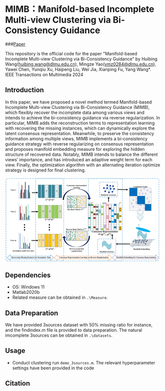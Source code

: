 # MIMB：Manifold-based Incomplete Multi-view Clustering via Bi-Consistency Guidance
 
###[Paper]()

This repository is the official code for the paper "Manifold-based Incomplete Multi-view Clustering via Bi-Consistency Guidance" by Huibing Wang(huibing.wang@dlmu.edu.cn), Mingze Yao(ymz0284@dlmu.edu.cn), Yawei Chen, Yunqiu Xu, Haipeng Liu, Wei Jia, Xianping Fu, Yang Wang*. lEEE Transactions on Multimedia 2024

## Introduction
In this paper, we have proposed a novel method termed Manifold-based Incomplete Multi-view Clustering via Bi-Consistency Guidance (MIMB), which flexibly recover the incomplete data among various views and intends to achieve the bi-consistency guidance via reverse regularization. In particular, MIMB adds the reconstruction terms to representation learning with recovering the missing instances, which can dynamically explore the latent consensus representation. Meanwhile, to preserve the consistency information among multiple views, MIMB implements a bi-consistency guidance strategy with reverse regularizing on consensus representation and proposes manifold embedding measure for exploring the hidden structure of recovered data. Notably, MIMB intends to balance the different views’ importance, and has introduced an adaptive weight term for each view. Finally, the optimization algorithm with an alternating iteration optimize strategy is designed for final clustering.

![](MIMB.png)

## Dependencies
* OS: Windows 11
* Matlab2020b
* Related measure can be obtained in `.\Measure`.

## Data Preparation
We have provided 3sources dataset with 50\% missing ratio for instance, and the findindex.m file is provided to data preparation.
The natural imcomplete 3sources can be obtained in `.\datasets`.

## Usage
+ Conduct clustering
  run  `demo_3sources.m`. The relevant hyperparameter settings have been provided in the code

##  Citation
